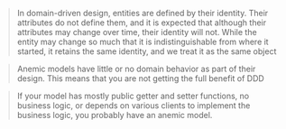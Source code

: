 > In domain-driven design, entities are defined by their identity. Their attributes do
> not define them, and it is expected that although their attributes may change over
> time, their identity will not. While the entity may change so much that it is
> indistinguishable from where it started, it retains the same identity, and we treat it
> as the same object

> Anemic models have little or no domain behavior as part of their design. This means
> that you are not getting the full benefit of DDD

> If your model has mostly public getter and setter functions, no business logic, or
> depends on various clients to implement the business logic, you probably have an
> anemic model.
